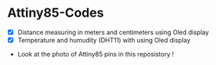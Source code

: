 # Attiny85-Codes

- [x] Distance measuring in meters and centimeters using Oled display
- [x] Temperature and humudity (DHT11) with using Oled display
- Look at the photo of Attiny85 pins in this reposistory !
